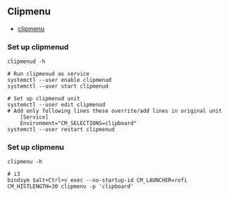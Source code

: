 ## Clipmenu

- [clipmenu](https://github.com/cdown/clipmenu)

### Set up clipmenud

    clipmenud -h

    # Run clipmenud as service
    systemctl --user enable clipmenud
    systemctl --user start clipmenud

    # Set up clipmenud unit
    systemctl --user edit clipmenud
    # Add only following lines these overrite/add lines in original unit
        [Service]
        Environment="CM_SELECTIONS=clipboard"
    systemctl --user restart clipmenud

### Set up clipmenu

    clipmenu -h

    # i3
    bindsym $alt+Ctrl+v exec --no-startup-id CM_LAUNCHER=rofi CM_HISTLENGTH=30 clipmenu -p 'clipboard'